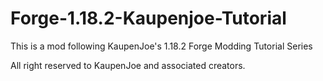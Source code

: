 # Forge-1.18.2-Kaupenjoe-Tutorial

This is a mod following KaupenJoe's 1.18.2 Forge Modding Tutorial Series

All right reserved to KaupenJoe and associated creators.
